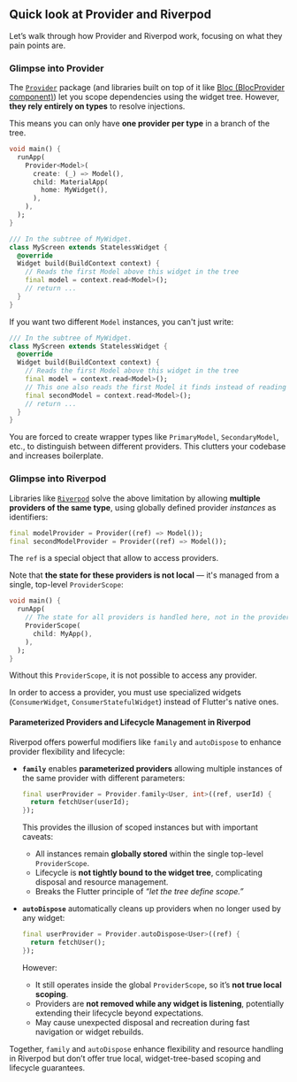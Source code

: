 
## Quick look at Provider and Riverpod

Let’s walk through how Provider and Riverpod work, focusing on what they pain points are.

### Glimpse into Provider

The [`Provider`](https://pub.dev/packages/provider) package (and libraries built on top of it like [Bloc (BlocProvider component)](https://pub.dev/packages/flutter_bloc#blocprovider])) let you scope dependencies using the widget tree. However, **they rely entirely on types** to resolve injections.

This means you can only have **one provider per type** in a branch of the tree.

```dart
void main() {
  runApp(
    Provider<Model>(
      create: (_) => Model(),
      child: MaterialApp(
        home: MyWidget(),
      ),
    ),
  );
}

/// In the subtree of MyWidget.
class MyScreen extends StatelessWidget {
  @override
  Widget build(BuildContext context) {
    // Reads the first Model above this widget in the tree
    final model = context.read<Model>();
    // return ...
  }
}
```

If you want two different `Model` instances, you can't just write:

```dart
/// In the subtree of MyWidget.
class MyScreen extends StatelessWidget {
  @override
  Widget build(BuildContext context) {
    // Reads the first Model above this widget in the tree
    final model = context.read<Model>();
    // This one also reads the first Model it finds instead of reading the second one in the tree...
    final secondModel = context.read<Model>();
    // return ...
  }
}
```

You are forced to create wrapper types like `PrimaryModel`, `SecondaryModel`, etc., to distinguish between different providers. This clutters your codebase and increases boilerplate.

### Glimpse into Riverpod

Libraries like [`Riverpod`](https://pub.dev/packages/riverpod) solve the above limitation by allowing **multiple providers of the same type**, using globally defined provider *instances* as identifiers:

```dart
final modelProvider = Provider((ref) => Model());
final secondModelProvider = Provider((ref) => Model());
```

The `ref` is a special object that allow to access providers.

Note that **the state for these providers is not local** — it's managed from a single, top-level `ProviderScope`:

```dart
void main() {
  runApp(
    // The state for all providers is handled here, not in the providers themselves.
    ProviderScope(
      child: MyApp(),
    ),
  );
}
```

Without this `ProviderScope`, it is not possible to access any provider.

In order to access a provider, you must use specialized widgets (`ConsumerWidget`, `ConsumerStatefulWidget`) instead of Flutter's native ones.

#### Parameterized Providers and Lifecycle Management in Riverpod

Riverpod offers powerful modifiers like `family` and `autoDispose` to enhance provider flexibility and lifecycle:

* **`family`** enables **parameterized providers** allowing multiple instances of the same provider with different parameters:

  ```dart
  final userProvider = Provider.family<User, int>((ref, userId) {
    return fetchUser(userId);
  });
  ```

  This provides the illusion of scoped instances but with important caveats:

  * All instances remain **globally stored** within the single top-level `ProviderScope`.
  * Lifecycle is **not tightly bound to the widget tree**, complicating disposal and resource management.
  * Breaks the Flutter principle of *“let the tree define scope.”*

* **`autoDispose`** automatically cleans up providers when no longer used by any widget:

  ```dart
  final userProvider = Provider.autoDispose<User>((ref) {
    return fetchUser();
  });
  ```

  However:

  * It still operates inside the global `ProviderScope`, so it’s **not true local scoping**.
  * Providers are **not removed while any widget is listening**, potentially extending their lifecycle beyond expectations.
  * May cause unexpected disposal and recreation during fast navigation or widget rebuilds.

Together, `family` and `autoDispose` enhance flexibility and resource handling in Riverpod but don’t offer true local, widget-tree-based scoping and lifecycle guarantees.